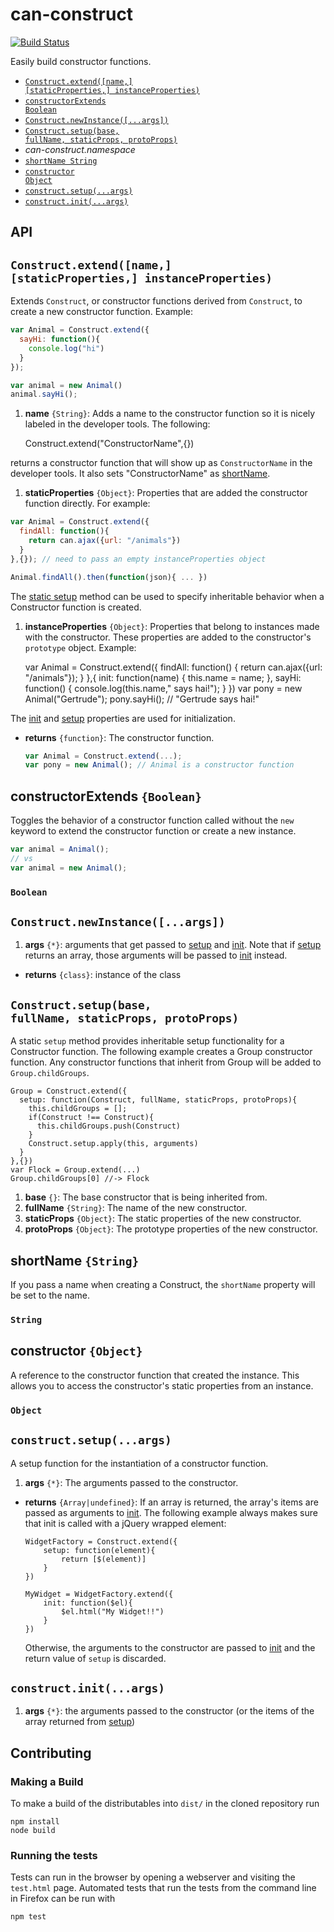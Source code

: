# can-construct

[![Build Status](https://travis-ci.org/canjs/can-construct.png?branch=master)](https://travis-ci.org/canjs/can-construct)

Easily build constructor functions.


- <code>[Construct.extend([name,] [staticProperties,] instanceProperties)](#constructextendname-staticproperties-instanceproperties)</code>
- <code>[constructorExtends Boolean](#constructorextends-boolean)</code>
- <code>[Construct.newInstance([...args])](#constructnewinstanceargs)</code>
- <code>[Construct.setup(base, fullName, staticProps, protoProps)](#constructsetupbase-fullname-staticprops-protoprops)</code>
- _can-construct.namespace_
- <code>[shortName String](#shortname-string)</code>
- <code>[constructor Object](#constructor-object)</code>
- <code>[construct.setup(...args)](#constructsetupargs)</code>
- <code>[construct.init(...args)](#constructinitargs)</code>

## API


## <code>Construct.extend([name,] [staticProperties,] instanceProperties)</code>


Extends `Construct`, or constructor functions derived from `Construct`,
to create a new constructor function. Example:

```js
var Animal = Construct.extend({
  sayHi: function(){
    console.log("hi")
  }
});

var animal = new Animal()
animal.sayHi();
```


1. __name__ <code>{String}</code>:
  Adds a name to the constructor function so
  it is nicely labeled in the developer tools. The following:

      Construct.extend("ConstructorName",{})

  returns a constructor function that will show up as `ConstructorName`
  in the developer tools.
  It also sets "ConstructorName" as [shortName](#shortname-string).

1. __staticProperties__ <code>{Object}</code>:
  Properties that are added the constructor
  function directly. For example:

  ```js
  var Animal = Construct.extend({
    findAll: function(){
      return can.ajax({url: "/animals"})
    }
  },{}); // need to pass an empty instanceProperties object

  Animal.findAll().then(function(json){ ... })
  ```

  The [static setup](#constructsetupbase-fullname-staticprops-protoprops) method can be used to
  specify inheritable behavior when a Constructor function is created.

1. __instanceProperties__ <code>{Object}</code>:
  Properties that belong to
  instances made with the constructor. These properties are added to the
  constructor's `prototype` object. Example:

      var Animal = Construct.extend({
  	  findAll: function() {
  		return can.ajax({url: "/animals"});
  	  }
      },{
        init: function(name) {
          this.name = name;
        },
        sayHi: function() {
          console.log(this.name," says hai!");
        }
      })
      var pony = new Animal("Gertrude");
      pony.sayHi(); // "Gertrude says hai!"

  The [init](#constructinitargs) and [setup](#constructsetupargs) properties
  are used for initialization.


- __returns__ <code>{function}</code>:
  The constructor function.

  ```js
  var Animal = Construct.extend(...);
  var pony = new Animal(); // Animal is a constructor function
  ```
## constructorExtends `{Boolean}`

  Toggles the behavior of a constructor function called
 without the `new` keyword to extend the constructor function or
 create a new instance.

 ```js
 var animal = Animal();
 // vs
 var animal = new Animal();
 ```




### <code>Boolean</code>


## <code>Construct.newInstance([...args])</code>



1. __args__ <code>{*}</code>:
  arguments that get passed to [setup](#constructsetupargs) and [init](#constructinitargs). Note
  that if [setup](#constructsetupargs) returns an array, those arguments will be passed to [init](#constructinitargs)
  instead.

- __returns__ <code>{class}</code>:
  instance of the class


## <code>Construct.setup(base, fullName, staticProps, protoProps)</code>


A static `setup` method provides inheritable setup functionality
for a Constructor function. The following example
creates a Group constructor function.  Any constructor
functions that inherit from Group will be added to
`Group.childGroups`.


    Group = Construct.extend({
      setup: function(Construct, fullName, staticProps, protoProps){
        this.childGroups = [];
        if(Construct !== Construct){
          this.childGroups.push(Construct)
        }
        Construct.setup.apply(this, arguments)
      }
    },{})
    var Flock = Group.extend(...)
    Group.childGroups[0] //-> Flock


1. __base__ <code>{}</code>:
  The base constructor that is being inherited from.
1. __fullName__ <code>{String}</code>:
  The name of the new constructor.
1. __staticProps__ <code>{Object}</code>:
  The static properties of the new constructor.
1. __protoProps__ <code>{Object}</code>:
  The prototype properties of the new constructor.

## shortName `{String}`


If you pass a name when creating a Construct, the `shortName` property will be set to the
name.



### <code>String</code>

## constructor `{Object}`


A reference to the constructor function that created the instance. This allows you to access
the constructor's static properties from an instance.



### <code>Object</code>


## <code>construct.setup(...args)</code>


A setup function for the instantiation of a constructor function.


1. __args__ <code>{*}</code>:
  The arguments passed to the constructor.


- __returns__ <code>{Array|undefined}</code>:
  If an array is returned, the array's items are passed as
  arguments to [init](#constructinitargs). The following example always makes
  sure that init is called with a jQuery wrapped element:

      WidgetFactory = Construct.extend({
          setup: function(element){
              return [$(element)]
          }
      })

      MyWidget = WidgetFactory.extend({
          init: function($el){
              $el.html("My Widget!!")
          }
      })

  Otherwise, the arguments to the
  constructor are passed to [init](#constructinitargs) and the return value of `setup` is discarded.


## <code>construct.init(...args)</code>


1. __args__ <code>{*}</code>:
  the arguments passed to the constructor (or the items of the array returned from [setup](#constructsetupargs))


## Contributing

### Making a Build

To make a build of the distributables into `dist/` in the cloned repository run

```
npm install
node build
```

### Running the tests

Tests can run in the browser by opening a webserver and visiting the `test.html` page.
Automated tests that run the tests from the command line in Firefox can be run with

```
npm test
```
